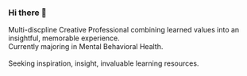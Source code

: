 ### Hi there 👋

Multi-discpline Creative Professional combining learned values into an insightful, memorable experience.<br> 
Currently majoring in Mental Behavioral Health.<br>
<br>
Seeking inspiration, insight, invaluable learning resources.
